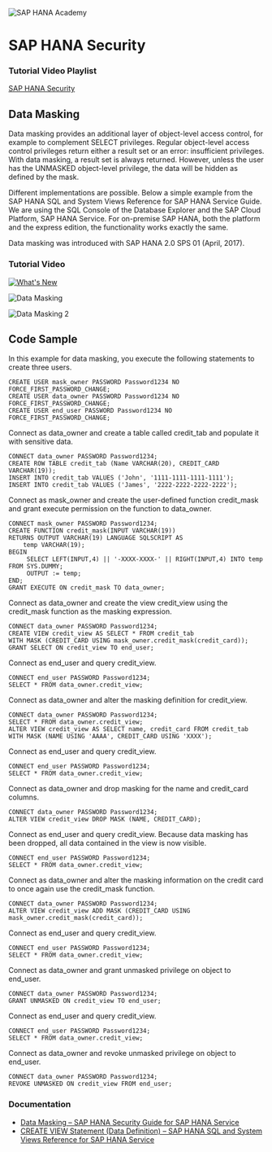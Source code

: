![SAP HANA Academy](https://yt3.ggpht.com/-BHsLGUIJDb0/AAAAAAAAAAI/AAAAAAAAAVo/6_d1oarRr8g/s100-mo-c-c0xffffffff-rj-k-no/photo.jpg)
# SAP HANA Security #
### Tutorial Video Playlist ### 
[SAP HANA Security](https://www.youtube.com/playlist?list=PLkzo92owKnVz2TJuTO9B71U7gTsG6beVJ)

## Data Masking ##
Data masking provides an additional layer of object-level access control, for example to complement SELECT privileges. Regular object-level access control privileges return either a result set or an error: insufficient privileges. With data masking, a result set is always returned. However, unless the user has the UNMASKED object-level privilege, the data will be hidden as defined by the mask.

Different implementations are possible. Below a simple example from the SAP HANA SQL and System Views Reference for SAP HANA Service Guide. We are using the SQL Console of the Database Explorer and the SAP Cloud Platform, SAP HANA Service. For on-premise SAP HANA, both the platform and the express edition, the functionality works exactly the same. 

Data masking was introduced with SAP HANA 2.0 SPS 01 (April, 2017). 

### Tutorial Video ### 
[![What's New](https://img.youtube.com/vi/JBQ4bMCRXSY/0.jpg)](https://youtu.be/JBQ4bMCRXSY "SAP HANA Service, Security, Data Masking - SAP HANA Academy")

![Data Masking](https://help.sap.com/doc/PRODUCTION/18956b5b1b004347b7c350f9378bd2e3/Cloud/en-US/loioac83d82af853469c9e83b6c67d432c70_LowRes.png)

![Data Masking 2](https://help.sap.com/doc/PRODUCTION/18956b5b1b004347b7c350f9378bd2e3/Cloud/en-US/loio75ed4d8098324abba8d60eefe7f4f6e2_LowRes.png)

## Code Sample ##
In this example for data masking, you execute the following statements to create three users.
```
CREATE USER mask_owner PASSWORD Password1234 NO FORCE_FIRST_PASSWORD_CHANGE;
CREATE USER data_owner PASSWORD Password1234 NO FORCE_FIRST_PASSWORD_CHANGE;
CREATE USER end_user PASSWORD Password1234 NO FORCE_FIRST_PASSWORD_CHANGE;
```
Connect as data_owner and create a table called credit_tab and populate it with sensitive data.
```
CONNECT data_owner PASSWORD Password1234;
CREATE ROW TABLE credit_tab (Name VARCHAR(20), CREDIT_CARD VARCHAR(19));
INSERT INTO credit_tab VALUES ('John', '1111-1111-1111-1111');
INSERT INTO credit_tab VALUES ('James', '2222-2222-2222-2222');
```
Connect as mask_owner and create the user-defined function credit_mask and grant execute permission on the function to data_owner.
```
CONNECT mask_owner PASSWORD Password1234;
CREATE FUNCTION credit_mask(INPUT VARCHAR(19))
RETURNS OUTPUT VARCHAR(19) LANGUAGE SQLSCRIPT AS
    temp VARCHAR(19);
BEGIN
     SELECT LEFT(INPUT,4) || '-XXXX-XXXX-' || RIGHT(INPUT,4) INTO temp FROM SYS.DUMMY;
     OUTPUT := temp;
END;
GRANT EXECUTE ON credit_mask TO data_owner;
```
Connect as data_owner and create the view credit_view using the credit_mask function as the masking expression.
```	
CONNECT data_owner PASSWORD Password1234;
CREATE VIEW credit_view AS SELECT * FROM credit_tab
WITH MASK (CREDIT_CARD USING mask_owner.credit_mask(credit_card));
GRANT SELECT ON credit_view TO end_user;	
```
Connect as end_user and query credit_view.
```	
CONNECT end_user PASSWORD Password1234;
SELECT * FROM data_owner.credit_view;
```
Connect as data_owner and alter the masking definition for credit_view.
```	
CONNECT data_owner PASSWORD Password1234;
SELECT * FROM data_owner.credit_view;
ALTER VIEW credit_view AS SELECT name, credit_card FROM credit_tab 
WITH MASK (NAME USING 'AAAA', CREDIT_CARD USING 'XXXX');
```
Connect as end_user and query credit_view.
```	
CONNECT end_user PASSWORD Password1234;
SELECT * FROM data_owner.credit_view;
```
Connect as data_owner and drop masking for the name and credit_card columns.
```	
CONNECT data_owner PASSWORD Password1234;
ALTER VIEW credit_view DROP MASK (NAME, CREDIT_CARD);
```
Connect as end_user and query credit_view. Because data masking has been dropped, all data contained in the view is now visible.
```
CONNECT end_user PASSWORD Password1234;
SELECT * FROM data_owner.credit_view;
```
Connect as data_owner and alter the masking information on the credit card to once again use the credit_mask function.
```
CONNECT data_owner PASSWORD Password1234;
ALTER VIEW credit_view ADD MASK (CREDIT_CARD USING mask_owner.credit_mask(credit_card));
```
Connect as end_user and query credit_view.
```
CONNECT end_user PASSWORD Password1234;
SELECT * FROM data_owner.credit_view;
```
Connect as data_owner and grant unmasked privilege on object to end_user.
```	
CONNECT data_owner PASSWORD Password1234;
GRANT UNMASKED ON credit_view TO end_user;
```
Connect as end_user and query credit_view.
```
CONNECT end_user PASSWORD Password1234;
SELECT * FROM data_owner.credit_view;
```
Connect as data_owner and revoke unmasked privilege on object to end_user.
```	
CONNECT data_owner PASSWORD Password1234;
REVOKE UNMASKED ON credit_view FROM end_user;
```

### Documentation ### 
* [Data Masking – SAP HANA Security Guide for SAP HANA Service](https://help.sap.com/viewer/18956b5b1b004347b7c350f9378bd2e3/Cloud/en-US/aaa8d28740ea4cfd907d5a70017b1633.html)
* [CREATE VIEW Statement (Data Definition) – SAP HANA SQL and System Views Reference for SAP HANA Service](https://help.sap.com/viewer/7c78579ce9b14a669c1f3295b0d8ca16/Cloud/en-US/20d5fa9b75191014a33eee92692f1702.html)

